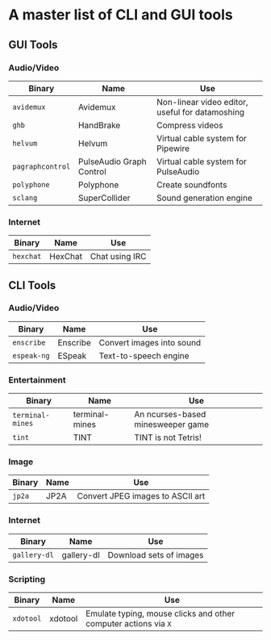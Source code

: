 # A master list of CLI and GUI tools

## GUI Tools

### Audio/Video

| Binary           | Name                     | Use                                             |
| -                | -                        | -                                               |
| `avidemux`       | Avidemux                 | Non-linear video editor, useful for datamoshing |
| `ghb`            | HandBrake                | Compress videos                                 |
| `helvum`         | Helvum                   | Virtual cable system for Pipewire               |
| `pagraphcontrol` | PulseAudio Graph Control | Virtual cable system for PulseAudio             |
| `polyphone`      | Polyphone                | Create soundfonts                               |
| `sclang`         | SuperCollider            | Sound generation engine                         |

### Internet

| Binary    | Name    | Use            |
| -         | -       | -              |
| `hexchat` | HexChat | Chat using IRC |

## CLI Tools

### Audio/Video

| Binary      | Name     | Use                       |
| -           | -        | -                         |
| `enscribe`  | Enscribe | Convert images into sound |
| `espeak-ng` | ESpeak   | Text-to-speech engine     |

### Entertainment

| Binary           | Name           | Use                               |
| -                | -              | -                                 |
| `terminal-mines` | terminal-mines | An ncurses-based minesweeper game |
| `tint`           | TINT           | TINT is not Tetris!               |

### Image

| Binary | Name | Use                              |
| -      | -    | -                                |
| `jp2a` | JP2A | Convert JPEG images to ASCII art |

### Internet

| Binary       | Name       | Use                     |
| -            | -          | -                       |
| `gallery-dl` | gallery-dl | Download sets of images |

### Scripting

| Binary    | Name    | Use                                                             |
| -         | -       | -                                                               |
| `xdotool` | xdotool | Emulate typing, mouse clicks and other computer actions via `X` |
